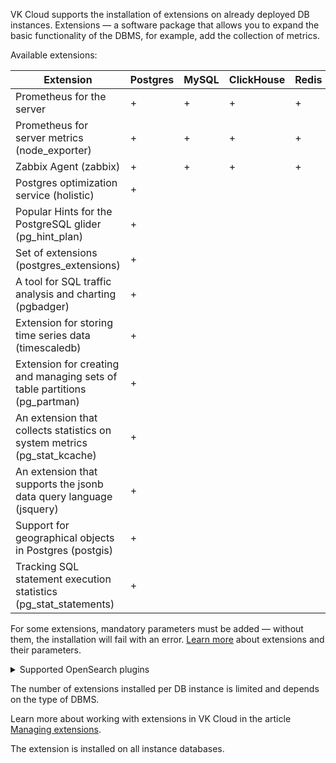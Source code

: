 VK Cloud supports the installation of extensions on already deployed DB instances. Extensions — a software package that allows you to expand the basic functionality of the DBMS, for example, add the collection of metrics.

Available extensions:

| Extension                                                                  | Postgres | MySQL | ClickHouse | Redis | MongoDB |
|----------------------------------------------------------------------------|---|---|---|---|---|
| Prometheus for the server                                                  | + | + | + | + |   |
| Prometheus for server metrics (node_exporter)                              | + | + | + | + | + |
| Zabbix Agent (zabbix)                                                      | + | + | + | + | + |
| Postgres optimization service (holistic)                                   | + |   |   |   |   |
| Popular Hints for the PostgreSQL glider (pg_hint_plan)                     | + |   |   |   |   |
| Set of extensions (postgres_extensions)                                    | + |   |   |   |   |
| A tool for SQL traffic analysis and charting (pgbadger)                    | + |   |   |   |   |
| Extension for storing time series data (timescaledb)                       | + |   |   |   |   |
| Extension for creating and managing sets of table partitions (pg_partman)  | + |   |   |   |   |
| An extension that collects statistics on system metrics (pg_stat_kcache)   | + |   |   |   |   |
| An extension that supports the jsonb data query language (jsquery)         | + |   |   |   |   |
| Support for geographical objects in Postgres (postgis)                     | + |   |   |   |   |
| Tracking SQL statement execution statistics (pg_stat_statements)           | + |   |   |   |   |

For some extensions, mandatory parameters must be added — without them, the installation will fail with an error. [Learn more](../../extensions/) about extensions and their parameters.

<details>
    <summary>Supported OpenSearch plugins</summary>

- analysis-icu,
- analysis-nori,
- analysis-phonetic,
- analysis-smartcn,
- discovery-gce,
- mapper-murmur3,
- repository-gcs,
- mapper-size,
- analysis-kuromoji,
- analysis-ukrainian,
- discovery-ec2,
- ingest-attachment,
- repository-hdfs,
- store-smb,
- transport-nio,
- analysis-stempel,
- discovery-azure-classic,
- mapper-annotated-text,
- repository-azure,
- repository-s3.

</details>

The number of extensions installed per DB instance is limited and depends on the type of DBMS.

Learn more about working with extensions in VK Cloud in the article [Managing extensions](../../instructions/managing-extensions/).

<info>

The extension is installed on all instance databases.

</info>
